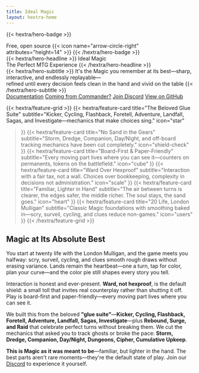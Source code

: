 ```yaml
---
title: Ideal Magic
layout: hextra-home
---
```


{{< hextra/hero-badge >}}

  <div class="hx:w-2 hx:h-2 hx:rounded-full hx:bg-primary-400"></div>
  <span>Free, open source</span>
  {{< icon name="arrow-circle-right" attributes="height=14" >}}
{{< /hextra/hero-badge >}}


<div class="hx:mt-6 hx:mb-6">
{{< hextra/hero-headline >}}
  Ideal Magic&nbsp;<br class="hx:sm:block hx:hidden" />The Perfect MTG Experience
{{< /hextra/hero-headline >}}
</div>

<div class="hx:mb-12">
{{< hextra/hero-subtitle >}}
  It's the Magic you remember at its best—sharp, interactive, and endlessly replayable—&nbsp;<br class="hx:sm:block hx:hidden" />refined until every decision feels clean in the hand and vivid on the table
{{< /hextra/hero-subtitle >}}
</div>

<div class="hx:mb-6 hx:flex hx:flex-wrap hx:gap-4 hx:justify-center hx:md:justify-start">
  <a class="fr-btn fr-btn--secondary" href="/docs">Documentation</a>
  <a class="fr-btn fr-btn--secondary" href="https://ideal-magic.com/docs/gameplay/coming-from-commander/">Coming from Commander?</a>
  <a class="fr-btn fr-btn--secondary" href="https://discord.gg/KQTY8DfY" target="_blank" rel="noreferrer">Join Discord</a>
  <a class="fr-btn fr-btn--secondary" href="https://github.com/dunamismax/ideal-magic" target="_blank" rel="noreferrer">View on GitHub</a>
</div>

<div class="hx:mt-6"></div>

{{< hextra/feature-grid >}}
  {{< hextra/feature-card
    title="The Beloved Glue Suite"
    subtitle="Kicker, Cycling, Flashback, Foretell, Adventure, Landfall, Sagas, and Investigate—mechanics that make choices sing."
    icon="star"
  >}}
  {{< hextra/feature-card
    title="No Sand in the Gears"
    subtitle="Storm, Dredge, Companion, Day/Night, and off-board tracking mechanics have been cut completely."
    icon="shield-check"
  >}}
  {{< hextra/feature-card
    title="Board-First & Paper-Friendly"
    subtitle="Every moving part lives where you can see it—counters on permanents, tokens on the battlefield."
    icon="cube"
  >}}
  {{< hextra/feature-card
    title="Ward Over Hexproof"
    subtitle="Interaction with a fair tax, not a wall. Choices over bookkeeping, complexity in decisions not administration."
    icon="scale"
  >}}
  {{< hextra/feature-card
    title="Familiar, Lighter in Hand"
    subtitle="The air between turns is clearer, the edges safer, the middle richer. The soul stays, the sand goes."
    icon="heart"
  >}}
  {{< hextra/feature-card
    title="20 Life, London Mulligan"
    subtitle="Classic Magic foundations with smoothing baked in—scry, surveil, cycling, and clues reduce non-games."
    icon="users"
  >}}
{{< /hextra/feature-grid >}}

<div class="hx:mt-12"></div>

## Magic at Its Absolute Best

You start at twenty life with the London Mulligan, and the game meets you halfway: scry, surveil, cycling, and clues smooth rough draws without erasing variance. Lands remain the heartbeat—one a turn, tap for color, plan your curve—and the color pie still shapes every story you tell.

Interaction is honest and ever-present. **Ward, not hexproof**, is the default shield: a small toll that invites real counterplay rather than shutting it off. Play is board-first and paper-friendly—every moving part lives where you can see it.

We built this from the beloved **"glue suite"**—**Kicker, Cycling, Flashback, Foretell, Adventure, Landfall, Sagas, Investigate**—plus **Rebound, Surge, and Raid** that celebrate perfect turns without breaking them. We cut the mechanics that asked you to track ghosts or broke the pace: **Storm, Dredge, Companion, Day/Night, Dungeons, Cipher, Cumulative Upkeep**.

**This is Magic as it was meant to be**—familiar, but lighter in the hand. The best parts aren't rare moments—they're the default state of play. Join our [Discord](https://discord.gg/KQTY8DfY) to experience it yourself.
